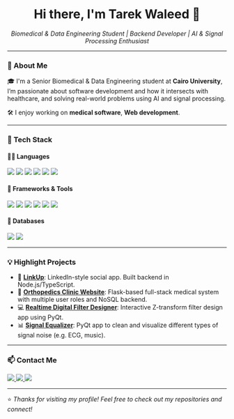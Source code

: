 <h1 align="center">Hi there, I'm Tarek Waleed 👋</h1>

<p align="center">
  <em>Biomedical & Data Engineering Student | Backend Developer | AI & Signal Processing Enthusiast</em>
</p>

---

### 🧠 About Me

🎓 I'm a Senior Biomedical & Data Engineering student at **Cairo University**, I’m passionate about software development and how it intersects with healthcare, and solving real-world problems using AI and signal processing.

🛠️ I enjoy working on **medical software**, **Web development**.  

---

### 🚀 Tech Stack

#### 👨‍💻 Languages
<p>
  <img src="https://img.shields.io/badge/C++-00599C?style=for-the-badge&logo=cplusplus&logoColor=white"/>
  <img src="https://img.shields.io/badge/C-555555?style=for-the-badge&logo=c&logoColor=white"/>
  <img src="https://img.shields.io/badge/Python-3776AB?style=for-the-badge&logo=python&logoColor=white"/>
  <img src="https://img.shields.io/badge/TypeScript-3178C6?style=for-the-badge&logo=typescript&logoColor=white"/>
  <img src="https://img.shields.io/badge/JavaScript-F7DF1E?style=for-the-badge&logo=javascript&logoColor=black"/>
  <img src="https://img.shields.io/badge/MATLAB-orange?style=for-the-badge&logo=mathworks"/>
</p>

#### 🧰 Frameworks & Tools
<p>
  <img src="https://img.shields.io/badge/Node.js-339933?style=for-the-badge&logo=nodedotjs&logoColor=white"/>
  <img src="https://img.shields.io/badge/Flask-black?style=for-the-badge&logo=flask&logoColor=white"/>
  <img src="https://img.shields.io/badge/PyQt-41CD52?style=for-the-badge&logo=qt&logoColor=white"/>
  <img src="https://img.shields.io/badge/Numpy-013243?style=for-the-badge&logo=numpy&logoColor=white"/>
  <img src="https://img.shields.io/badge/scikit--learn-F7931E?style=for-the-badge&logo=scikit-learn&logoColor=white"/>
  <img src="https://img.shields.io/badge/GitHub-181717?style=for-the-badge&logo=github&logoColor=white"/>
</p>

#### 💾 Databases
<p>
  <img src="https://img.shields.io/badge/MongoDB-47A248?style=for-the-badge&logo=mongodb&logoColor=white"/>
  <img src="https://img.shields.io/badge/PostgreSQL-4169E1?style=for-the-badge&logo=postgresql&logoColor=white"/>
</p>

---

### 💡 Highlight Projects

- 🔗 [**LinkUp**](https://github.com/LinkUp-SW/Back_End): LinkedIn-style social app. Built backend in Node.js/TypeScript.
- 🏥 [**Orthopedics Clinic Website**](https://github.com/Tarek-Waleed1/Orthopedics-Clinic-website): Flask-based full-stack medical system with multiple user roles and NoSQL backend.
- 💻 [**Realtime Digital Filter Designer**](https://github.com/Tarek-Waleed1/Realtime-Digital-Filter-Design): Interactive Z-transform filter design app using PyQt.
- 📊 [**Signal Equalizer**](https://github.com/Tarek-Waleed1/Signal_Viewer): PyQt app to clean and visualize different types of signal noise (e.g. ECG, music).

---

### 📫 Contact Me

<p>
  <a href="mailto:Tarek_Waleed_@hotmail.com">
    <img src="https://img.shields.io/badge/Email-D14836?style=for-the-badge&logo=gmail&logoColor=white"/>
  </a>
  <a href="https://www.linkedin.com/in/tarek-aref-02o2">
    <img src="https://img.shields.io/badge/LinkedIn-blue?style=for-the-badge&logo=linkedin&logoColor=white"/>
  </a>
  <a href="https://github.com/Tarek-Waleed1">
    <img src="https://img.shields.io/badge/GitHub-100000?style=for-the-badge&logo=github&logoColor=white"/>
  </a>
</p>

---

⭐ *Thanks for visiting my profile! Feel free to check out my repositories and connect!*  
